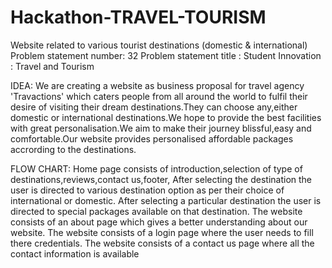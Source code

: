 # Hackathon-TRAVEL-TOURISM
Website related to various tourist destinations (domestic &amp; international)
Problem statement number: 32
Problem statement title : Student Innovation : Travel and Tourism

IDEA: We are creating a website as business proposal for travel agency 'Travactions' which caters people from all around the world to fulfil their desire of visiting their dream destinations.They can choose any,either domestic or international destinations.We hope to provide the best facilities with great personalisation.We aim to make their journey blissful,easy and comfortable.Our website provides personalised affordable packages accrording to the destinations.

FLOW CHART: 
Home page consists of introduction,selection of type of destinations,reviews,contact us,footer,
After selecting the destination the user is directed to various destination option as per their choice of international or domestic.
After selecting a particular destination the user is directed to special packages available on that destination.
The website consists of an about page which gives a better understanding about
our website.
The website consists of a login page where the user needs to fill there credentials.
The website consists of a contact us page where all the contact information is available
